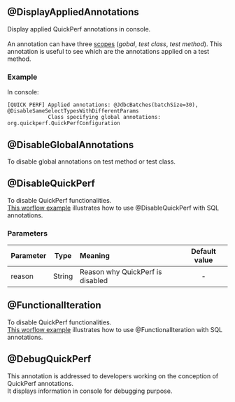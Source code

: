 ## @DisplayAppliedAnnotations
Display applied QuickPerf annotations in console.<br><br>
An annotation can have three [scopes](https://github.com/quick-perf/doc/wiki/QuickPerf#Use-QuickPerf-annotations) (*gobal*, *test class*, *test method*). This annotation is useful to see which are the annotations applied on a test method.


### Example
In console:
```
[QUICK PERF] Applied annotations: @JdbcBatches(batchSize=30), @DisableSameSelectTypesWithDifferentParams
             Class specifying global annotations: org.quickperf.QuickPerfConfiguration
```

## @DisableGlobalAnnotations
To disable global annotations on test method or test class.

## @DisableQuickPerf
To disable QuickPerf functionalities.<br>
[This worflow example](SQL-annotations#Worflow) illustrates how to use  @DisableQuickPerf with SQL annotations.

### Parameters 
|Parameter|Type    | Meaning                        | Default value  |
| --------|:------:|:-------------------------------|:--------------:|
| reason  | String |Reason why QuickPerf is disabled|      -         |

## @FunctionalIteration
To disable QuickPerf functionalities.<br>
[This worflow example](SQL-annotations#Worflow) illustrates how to use @FunctionalIteration with SQL annotations.

## @DebugQuickPerf
This annotation is addressed to developers working on the conception of QuickPerf annotations.<br>
It displays information in console for debugging purpose.
